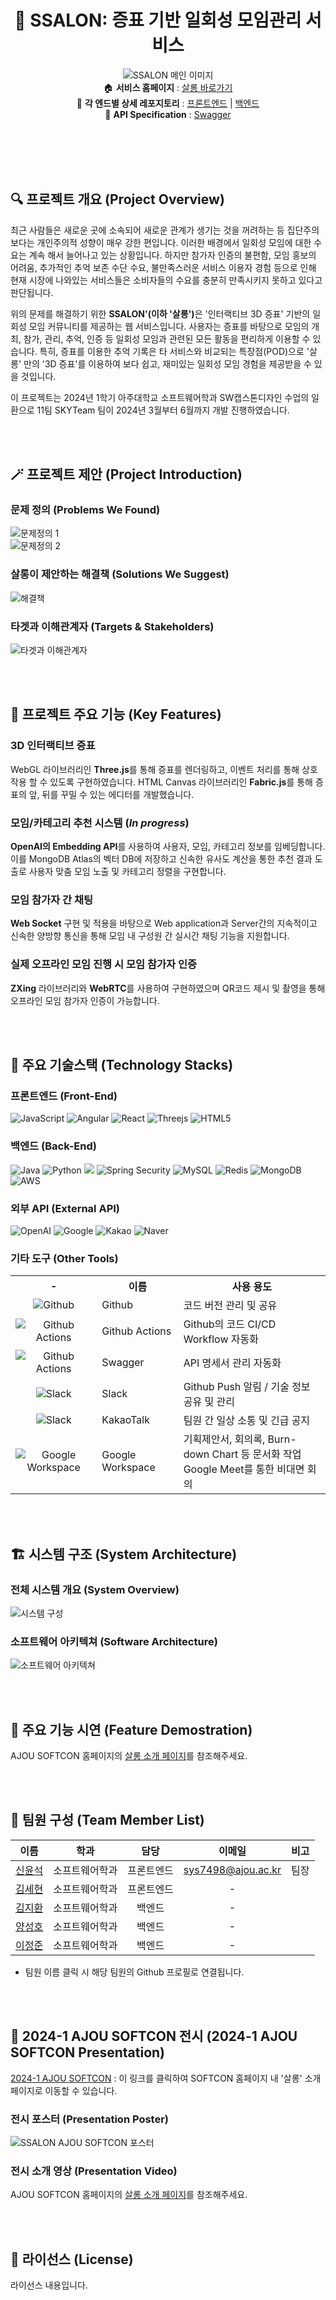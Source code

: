 <div align="center">
    
# :dancers: SSALON: 증표 기반 일회성 모임관리 서비스
![SSALON 메인 이미지](https://i.imgur.com/OVJeDPd.png)  
:house: **서비스 홈페이지** : [살롱 바로가기](https://ssalon.co.kr)  
:open_file_folder: **각 엔드별 상세 레포지토리** : [프론트엔드](./front-end) | [백엔드](./back-end)  
:key: **API Specification** : [Swagger](https://ssalon.co.kr/swagger-ui/index.html#/)

</div> <br><br><br><br>

## 🔍 프로젝트 개요 (Project Overview)
최근 사람들은 새로운 곳에 소속되어 새로운 관계가 생기는 것을 꺼려하는 등 집단주의 보다는 개인주의적 성향이 매우 강한 편입니다. 이러한 배경에서 일회성 모임에 대한 수요는 계속 해서 늘어나고 있는 상황입니다. 하지만 참가자 인증의 불편함, 모임 홍보의 어려움, 추가적인 추억 보존 수단 수요, 불만족스러운 서비스 이용자 경험 등으로 인해 현재 시장에 나와있는 서비스들은 소비자들의 수요를 충분히 만족시키지 못하고 있다고 판단됩니다.  

위의 문제를 해결하기 위한 <strong>SSALON'(이하 '살롱')</strong>은 '인터랙티브 3D 증표' 기반의 일회성 모임 커뮤니티를 제공하는 웹 서비스입니다. 사용자는 증표를 바탕으로 모임의 개최, 참가, 관리, 추억, 인증 등 일회성 모임과 관련된 모든 활동을 편리하게 이용할 수 있습니다. 특히, 증표를 이용한 추억 기록은 타 서비스와 비교되는 특장점(POD)으로 '살롱' 만의 '3D 증표'를 이용하여 보다 쉽고, 재미있는 일회성 모임 경험을 제공받을 수 있을 것입니다.  

이 프로젝트는 2024년 1학기 아주대학교 소프트웨어학과 SW캡스톤디자인 수업의 일환으로 11팀 SKYTeam 팀이 2024년 3월부터 6월까지 개발 진행하였습니다. 

<br><br>

## 🪄 프로젝트 제안 (Project Introduction)
### 문제 정의 (Problems We Found)
![문제정의 1](https://i.imgur.com/zHUR0uC.png)  
![문제정의 2](https://i.imgur.com/JMYwDnR.png)

### 살롱이 제안하는 해결책 (Solutions We Suggest)
![해결책](https://i.imgur.com/rCsnl35.png)

### 타겟과 이해관계자 (Targets & Stakeholders)
![타겟과 이해관계자](https://i.imgur.com/3idFo1P.png)

<br><br>

## 🌠 프로젝트 주요 기능 (Key Features)
### 3D 인터랙티브 증표
WebGL 라이브러리인 **Three.js**를 통해 증표를 렌더링하고, 이벤트 처리를 통해 상호작용 할 수 있도록 구현하였습니다. HTML Canvas 라이브러리인 **Fabric.js**를 통해 증표의 앞, 뒤를 꾸밀 수 있는 에디터를 개발했습니다.

### 모임/카테고리 추천 시스템 (_In progress_)
**OpenAI의 Embedding API**를 사용하여 사용자, 모임, 카테고리 정보를 임베딩합니다. 이를 MongoDB Atlas의 벡터 DB에 저장하고 신속한 유사도 계산을 통한 추천 결과 도출로 사용자 맞춤 모임 노출 및 카테고리 정렬을 구현합니다.

### 모임 참가자 간 채팅
**Web Socket** 구현 및 적용을 바탕으로 Web application과 Server간의 지속적이고 신속한 양방향 통신을 통해 모임 내 구성원 간 실시간 채팅 기능을 지원합니다.

### 실제 오프라인 모임 진행 시 모임 참가자 인증
**ZXing** 라이브러리와 **WebRTC**를 사용하여 구현하였으며 QR코드 제시 및 촬영을 통해 오프라인 모임 참가자 인증이 가능합니다. 

<br><br>

## 🔧 주요 기술스택 (Technology Stacks)
### 프론트엔드 (Front-End)
![JavaScript](https://img.shields.io/badge/javascript-%23323330.svg?style=for-the-badge&logo=javascript&logoColor=%23F7DF1E)
![Angular](https://img.shields.io/badge/angular-%23DD0031.svg?style=for-the-badge&logo=angular&logoColor=white)
![React](https://img.shields.io/badge/react-%2320232a.svg?style=for-the-badge&logo=react&logoColor=%2361DAFB)
![Threejs](https://img.shields.io/badge/threejs-black?style=for-the-badge&logo=three.js&logoColor=white)
![HTML5](https://img.shields.io/badge/html5-%23E34F26.svg?style=for-the-badge&logo=html5&logoColor=white)

### 백엔드 (Back-End)
![Java](https://img.shields.io/badge/java-%23ED8B00.svg?style=for-the-badge&logo=openjdk&logoColor=white)
![Python](https://img.shields.io/badge/python-3670A0?style=for-the-badge&logo=python&logoColor=ffdd54)
<img src="https://img.shields.io/badge/Spring%20Boot-6DB33F?style=for-the-badge&logo=Spring%20Boot&logoColor=white"/>
![Spring Security](https://img.shields.io/badge/Spring_Security-6DB33F?style=for-the-badge&logo=Spring-Security&logoColor=white)
![MySQL](https://img.shields.io/badge/mysql-4479A1.svg?style=for-the-badge&logo=mysql&logoColor=white)
![Redis](https://img.shields.io/badge/redis-%23DD0031.svg?style=for-the-badge&logo=redis&logoColor=white)
![MongoDB](https://img.shields.io/badge/MongoDB-%234ea94b.svg?style=for-the-badge&logo=mongodb&logoColor=white)
![AWS](https://img.shields.io/badge/AWS-%23FF9900.svg?style=for-the-badge&logo=amazon-aws&logoColor=white)

### 외부 API (External API)
![OpenAI](https://img.shields.io/badge/OpenAI-74aa9c?style=for-the-badge&logo=openai&logoColor=white)
![Google](https://img.shields.io/badge/google-4285F4?style=for-the-badge&logo=google&logoColor=white)
![Kakao](https://img.shields.io/badge/kakao-ffcd00.svg?style=for-the-badge&logo=kakao&logoColor=000000)
![Naver](https://img.shields.io/badge/naver-00C300?style=for-the-badge&logo=naver&logoColor=white)

### 기타 도구 (Other Tools)
<table>
    <tr>
        <th><center>-</center></th>
        <th align="center"><center>이름</center></th>
        <th>사용 용도</th>
    </tr>
    <tr>
        <td><center><img align="top" src="https://img.shields.io/badge/github-%23121011.svg?style=for-the-badge&logo=github&logoColor=white" alt="Github"></center></td>
        <td valign="">Github</td>
        <td valign="">코드 버전 관리 및 공유</td>
    </tr>
    <tr>
        <td><center><img align="top" src="https://img.shields.io/badge/github%20actions-%232671E5.svg?style=for-the-badge&logo=githubactions&logoColor=white" alt="Github Actions"></center></td>
        <td valign="">Github Actions</td>
        <td valign="">Github의 코드 CI/CD Workflow 자동화</td>
    </tr>
    <tr>
        <td><center><img align="top" src="https://img.shields.io/badge/-Swagger-%23Clojure?style=for-the-badge&logo=swagger&logoColor=white" alt="Github Actions"></center></td>
        <td valign="">Swagger</td>
        <td valign="">API 명세서 관리 자동화</td>
    </tr>
    <tr>
        <td><center><img align="top" src="https://img.shields.io/badge/Slack-4A154B?style=for-the-badge&logo=slack&logoColor=white" alt="Slack"></center></td>
        <td valign="">Slack</td>
        <td valign="">Github Push 알림 / 기술 정보 공유 및 관리</td>
    </tr>
    <tr>
        <td><center><img align="top" src="https://img.shields.io/badge/kakaotalk-ffcd00.svg?style=for-the-badge&logo=kakaotalk&logoColor=black" alt="Slack"></center></td>
        <td valign="">KakaoTalk</td>
        <td valign="">팀원 간 일상 소통 및 긴급 공지</td>
    </tr>
    <tr>
        <td><center><img align="top" src="https://img.shields.io/badge/google-4285F4?style=for-the-badge&logo=google&logoColor=white" alt="Google Workspace"></center></td>
        <td valign="">Google Workspace</td>
        <td valign="">기획제안서, 회의록, Burn-down Chart 등 문서화 작업<br>Google Meet를 통한 비대면 회의</td>
    </tr>
</table>

<br><br>

## 🏗 시스템 구조 (System Architecture)
### 전체 시스템 개요 (System Overview)
![시스템 구성](https://i.imgur.com/3xstw23.png)

### 소프트웨어 아키텍쳐 (Software Architecture)
![소프트웨어 아키텍쳐](https://i.imgur.com/OhYg2cD.png)

<br><br>

## :running: 주요 기능 시연 (Feature Demostration)
AJOU SOFTCON 홈페이지의 [살롱 소개 페이지](https://softcon.ajou.ac.kr/works/works.asp?uid=1784)를 참조해주세요.  

<br><br>

## 👥 팀원 구성 (Team Member List)

|  이름  |      학과      |    담당    | 이메일 | 비고 |
| :----: | :------------: | :--------: | :--: | --- |
| [신윤석](https://github.com/sys7498) | 소프트웨어학과 | 프론트엔드 | sys7498@ajou.ac.kr | 팀장 |
| [김세현](https://github.com/NSRBSG) | 소프트웨어학과 | 프론트엔드 |  -  |  |
| [김지환](https://github.com/jihwankim129) | 소프트웨어학과 |   백엔드   |  -  |  |
| [양성호](https://github.com/SyingSHY) | 소프트웨어학과 |   백엔드   |  -  |  |
| [이정준](https://github.com/lee1684) | 소프트웨어학과 |   백엔드   |  -  |  |

+ 팀원 이름 클릭 시 해당 팀원의 Github 프로필로 연결됩니다.

<br><br>

## 🎊 2024-1 AJOU SOFTCON 전시 (2024-1 AJOU SOFTCON Presentation)
[2024-1 AJOU SOFTCON](https://softcon.ajou.ac.kr/works/works.asp?uid=1784) : 이 링크를 클릭하여 SOFTCON 홈페이지 내 '살롱' 소개 페이지로 이동할 수 있습니다.

### 전시 포스터 (Presentation Poster)
![SSALON AJOU SOFTCON 포스터](https://i.imgur.com/yF4g8hi.png)

### 전시 소개 영상 (Presentation Video)
AJOU SOFTCON 홈페이지의 [살롱 소개 페이지](https://softcon.ajou.ac.kr/works/works.asp?uid=1784)를 참조해주세요.  

<br><br>

## 📜 라이선스 (License)
라이선스 내용입니다.
